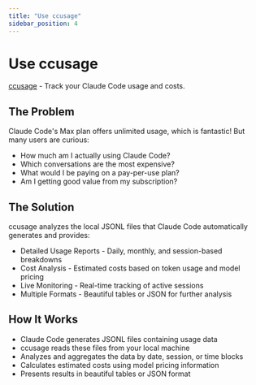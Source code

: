 ```yaml
---
title: "Use ccusage"
sidebar_position: 4
---
```


# Use ccusage

[ccusage](https://github.com/ryoppippi/ccusage) - Track your Claude Code usage and costs.

## The Problem
Claude Code's Max plan offers unlimited usage, which is fantastic! But many users are curious:

- How much am I actually using Claude Code?
- Which conversations are the most expensive?
- What would I be paying on a pay-per-use plan?
- Am I getting good value from my subscription?

## The Solution
ccusage analyzes the local JSONL files that Claude Code automatically generates and provides:

- Detailed Usage Reports - Daily, monthly, and session-based breakdowns
- Cost Analysis - Estimated costs based on token usage and model pricing
- Live Monitoring - Real-time tracking of active sessions
- Multiple Formats - Beautiful tables or JSON for further analysis

## How It Works
- Claude Code generates JSONL files containing usage data
- ccusage reads these files from your local machine
- Analyzes and aggregates the data by date, session, or time blocks
- Calculates estimated costs using model pricing information
- Presents results in beautiful tables or JSON format